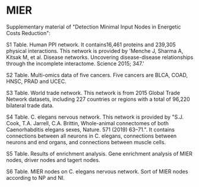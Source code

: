 # MIER

Supplementary material of "Detection Minimal Input Nodes in Energetic Costs Reduction":

S1 Table. Human PPI network. It contains16,461 proteins and 239,305 physical interactions. This network is provided by 'Menche J, Sharma A, Kitsak M, et al. Disease networks. Uncovering disease-disease relationships through the incomplete interactome. Science 2015; 347.'

S2 Table. Multi-omics data of five cancers. Five cancers are BLCA, COAD, HNSC, PRAD and UCEC. 

S3 Table. World trade network. This network is from 2015 Global Trade Network datasets, including 227 countries or regions with a total of 96,220 bilateral trade data. 

S4 Table. C. elegans nervous network. This network is provided by "S.J. Cook, T.A. Jarrell, C.A. Brittin, Whole-animal connectomes of both Caenorhabditis elegans sexes, Nature. 571 (2019) 63–71.". It contains connections between all neurons in C. elegans, connections between neurons and end organs, and connections between muscle cells.

S5 Table. Results of enrichment analysis. Gene enrichment analysis of MIER nodes, driver nodes and tagert nodes.

S6 Table. MIER nodes on C. elegans nervous network. Sort of MIER nodes according to NP and NI.
